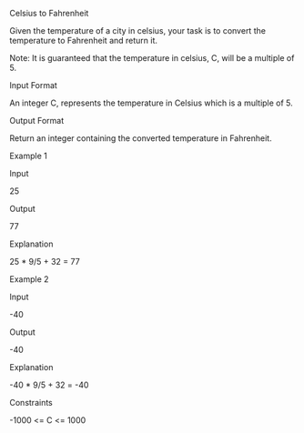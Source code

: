 Celsius to Fahrenheit

Given the temperature of a city in celsius, your task is to convert the temperature to Fahrenheit and return it.

Note: It is guaranteed that the temperature in celsius, C, will be a multiple of 5.

Input Format

An integer C, represents the temperature in Celsius which is a multiple of 5.

Output Format

Return an integer containing the converted temperature in Fahrenheit.

Example 1

Input

25

Output

77

Explanation

25 \* 9/5 + 32 = 77

Example 2

Input

-40

Output

-40

Explanation

-40 \* 9/5 + 32 = -40

Constraints

-1000 <= C <= 1000
